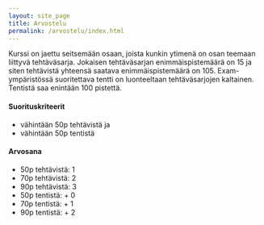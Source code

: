 ```yaml
---
layout: site_page
title: Arvostelu
permalink: /arvostelu/index.html 
---
```


Kurssi on jaettu seitsemään osaan, joista kunkin ytimenä on osan teemaan liittyvä tehtäväsarja. Jokaisen tehtäväsarjan enimmäispistemäärä on 15 ja siten tehtävistä yhteensä saatava enimmäispistemäärä on 105. Exam-ympäristössä suoritettava tentti on luonteeltaan tehtäväsarjojen kaltainen. Tentistä saa enintään 100 pistettä.


#### Suorituskriteerit

* vähintään 50p tehtävistä ja
* vähintään 50p tentistä

#### Arvosana

* 50p tehtävistä: 1
* 70p tehtävistä: 2
* 90p tehtävistä: 3
* 50p tentistä: + 0
* 70p tentistä: + 1
* 90p tentistä: + 2
